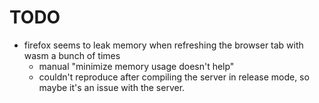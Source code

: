 # TODO

- firefox seems to leak memory when refreshing the browser tab with wasm a bunch of times
  - manual "minimize memory usage doesn't help"
  - couldn't reproduce after compiling the server in release mode, so maybe it's an issue with the server.
